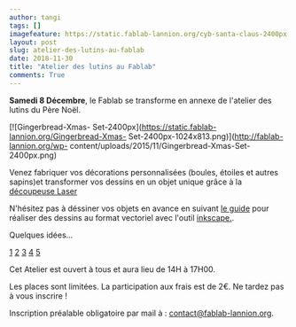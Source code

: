 ```yaml
---
author: tangi
tags: []
imagefeature: https://static.fablab-lannion.org/cyb-santa-claus-2400px.png
layout: post
slug: atelier-des-lutins-au-fablab
date: 2018-11-30
title: "Atelier des lutins au Fablab"
comments: True
---
```

**Samedi 8 Décembre**, le Fablab se transforme en annexe de l'atelier des lutins
du Père Noël.

[![Gingerbread-Xmas-
Set-2400px](https://static.fablab-lannion.org/Gingerbread-Xmas-
Set-2400px-1024x813.png)](http://fablab-lannion.org/wp-
content/uploads/2015/11/Gingerbread-Xmas-Set-2400px.png)

Venez fabriquer vos décorations personnalisées (boules, étoiles et autres
sapins)et transformer vos dessins en un objet unique grâce à la
[découpeuse Laser](http://fablab-lannion.org/wiki/index.php?title=D%C3%A9coupeuse_laser_Keyland)

N'hésitez pas à déssiner vos objets en avance en suivant [le guide](http://wiki.fablab-lannion.org/index.php?title=Chaine_logicielle_pour_d%C3%A9coupeuse_laser) pour réaliser des dessins au format
vectoriel avec l'outil [inkscape.](https://inkscape.org/fr/).

Quelques idées...

[1](https://pbs.twimg.com/media/CV2OrIzWoAEAqgM.jpg)
[2](https://pbs.twimg.com/media/DKV6OLtWkAAviKZ.jpg)
[3](https://pbs.twimg.com/media/DqYHStHWoAE_x7K.jpg)
[4](https://pbs.twimg.com/media/DRqaHPgX0AAcved.jpg)
[5](https://pbs.twimg.com/media/DO2omd_WAAAwji_.jpg)

Cet Atelier est ouvert à tous et aura lieu de 14H à 17H00.

Les places sont limitées. La participation aux frais est de 2€.
Ne tardez pas à vous inscrire !

Inscription préalable obligatoire par mail à :
contact@fablab-lannion.org.

